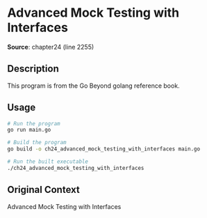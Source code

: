 # Advanced Mock Testing with Interfaces

**Source**: chapter24 (line 2255)

## Description

This program is from the Go Beyond golang reference book.

## Usage

```bash
# Run the program
go run main.go

# Build the program
go build -o ch24_advanced_mock_testing_with_interfaces main.go

# Run the built executable
./ch24_advanced_mock_testing_with_interfaces
```

## Original Context

Advanced Mock Testing with Interfaces
